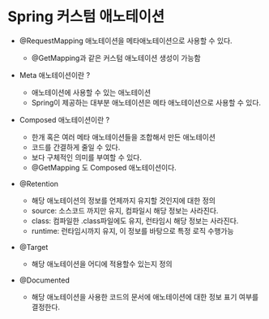 # Spring 커스텀 애노테이션
- @RequestMapping 애노테이션을 메타애노테이션으로 사용할 수 있다.
    - @GetMapping과 같은 커스텀 애노테이션 생성이 가능함

- Meta 애노테이션이란 ?
    - 애노테이션에 사용할 수 있는 애노테이션
    - Spring이 제공하는 대부분 애노테이션은 메타 애노테이션으로 사용할 수 있다.

- Composed 애노테이션이란 ?
    - 한개 혹은 여러 메타 애노테이션들을 조합해서 만든 애노테이션
    - 코드를 간결하게 줄일 수 있다.
    - 보다 구체적인 의미를 부여할 수 있다.
    - @GetMapping 도 Composed 애노테이션이다.

- @Retention
    - 해당 애노테이션의 정보를 언제까지 유지할 것인지에 대한 정의
    - source: 소스코드 까지만 유지, 컴파일시 해당 정보는 사라진다.
    - class: 컴파일한 .class파일에도 유지, 런타임시 해당 정보는 사라진다.
    - runtime: 런타임시까지 유지, 이 정보를 바탕으로 특정 로직 수행가능

- @Target
    - 해당 애노테이션을 어디에 적용할수 있는지 정의

- @Documented
    - 해당 애노테이션을 사용한 코드의 문서에 애노테이션에 대한 정보 표기 여부를 결정한다.
